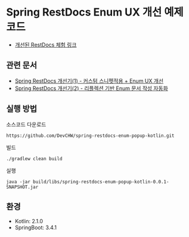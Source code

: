 # Spring RestDocs Enum UX 개선 예제 코드

- [개선된 RestDocs 체험 링크](https://devchw.github.io/spring-restdocs-enum-popup-kotlin/html/index.html)

## 관련 문서
- [Spring RestDocs 개선기(1) - 커스텀 스니펫적용 + Enum UX 개선](https://sandcastle.tistory.com/119)
- [Spring RestDocs 개선기(2) - 리플렉션 기반 Enum 문서 작성 자동화](https://sandcastle.tistory.com/120)

## 실행 방법
소스코드 다운로드
```
https://github.com/DevCHW/spring-restdocs-enum-popup-kotlin.git
```

빌드
```
./gradlew clean build
```

실행
```
java -jar build/libs/spring-restdocs-enum-popup-kotlin-0.0.1-SNAPSHOT.jar
```

## 환경
- Kotlin: 2.1.0
- SpringBoot: 3.4.1
